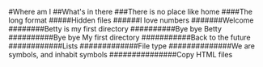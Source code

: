 #Where am I
##What's in there
###There is no place like home
####The long format
#####Hidden files
######I love numbers
#######Welcome
########Betty is my first directory
##########Bye bye Betty
##########Bye bye My first directory
###########Back to the future
############Lists
#############File type
##############We are symbols, and inhabit symbols
###############Copy HTML files
